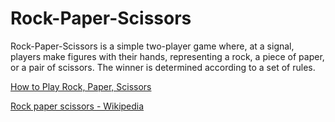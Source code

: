 # Rock-Paper-Scissors
Rock-Paper-Scissors is a simple two-player game where, at a signal, players make figures with their hands, representing a rock, a piece of paper, or a pair of scissors. The winner is determined according to a set of rules.


[How to Play Rock, Paper, Scissors](https://www.youtube.com/watch?v=ND4fd6yScBM)

[Rock paper scissors - Wikipedia](https://en.wikipedia.org/wiki/Rock_paper_scissors)
